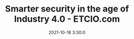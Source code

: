 ---
"title": "Smarter security in the age of Industry 4.0 - ETCIO.com"
"date": "2021-10-18 3:30:0"
"feed_name": "GOOGLENEWSINDUSTRIAL"
"feed_website": "https://news.google.com/search?q=industrial%2Bincident&hl=en-US&gl=US&ceid=US:en"
"feed_rss": "https://news.google.com/rss/search?q=industrial%2Bincident&hl=en-US&gl=US&ceid=US:en"
"link": "https://cio.economictimes.indiatimes.com/news/digital-security/smarter-security-in-the-age-of-industry-4-0/87098740"
"source": "{'href': 'https://cio.economictimes.indiatimes.com', 'title': 'ETCIO.com'}"
"file": "_posts/2021-1-1-57701f0d070b9c06bbd8b649c1b8918f136e762f.md"
"accident": "0"
"drilling": "0"
"represented_by": "0"
"dead": "0"
"injured": "0"
"arrested": "0"
"place": "unknown place"
"where": "unknown site"
"causes": "unknown"
"place_uri": "unknown place"
---